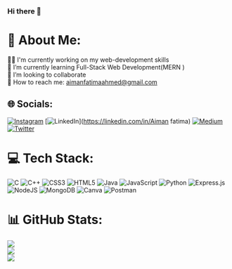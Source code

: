 ### Hi there 👋

# 💫 About Me:
👩‍💻 I'm currently working on my web-development skills<br>🌱 I’m currently learning Full-Stack Web Development(MERN )<br>👥️ I’m looking to collaborate<br>📨 How to reach me: aimanfatimaahmed@gmail.com<br>


## 🌐 Socials:
[![Instagram](https://img.shields.io/badge/Instagram-%23E4405F.svg?logo=Instagram&logoColor=white)](https://instagram.com/amplebyaiman ) [![LinkedIn](https://img.shields.io/badge/LinkedIn-%230077B5.svg?logo=linkedin&logoColor=white)](https://linkedin.com/in/Aiman fatima) [![Medium](https://img.shields.io/badge/Medium-12100E?logo=medium&logoColor=white)](https://medium.com/@Aimanfatimaahmed) [![Twitter](https://img.shields.io/badge/Twitter-%231DA1F2.svg?logo=Twitter&logoColor=white)](https://twitter.com/aiman__fatima) 

# 💻 Tech Stack:
![C](https://img.shields.io/badge/c-%2300599C.svg?style=for-the-badge&logo=c&logoColor=white) ![C++](https://img.shields.io/badge/c++-%2300599C.svg?style=for-the-badge&logo=c%2B%2B&logoColor=white) ![CSS3](https://img.shields.io/badge/css3-%231572B6.svg?style=for-the-badge&logo=css3&logoColor=white) ![HTML5](https://img.shields.io/badge/html5-%23E34F26.svg?style=for-the-badge&logo=html5&logoColor=white) ![Java](https://img.shields.io/badge/java-%23ED8B00.svg?style=for-the-badge&logo=java&logoColor=white) ![JavaScript](https://img.shields.io/badge/javascript-%23323330.svg?style=for-the-badge&logo=javascript&logoColor=%23F7DF1E) ![Python](https://img.shields.io/badge/python-3670A0?style=for-the-badge&logo=python&logoColor=ffdd54) ![Express.js](https://img.shields.io/badge/express.js-%23404d59.svg?style=for-the-badge&logo=express&logoColor=%2361DAFB) ![NodeJS](https://img.shields.io/badge/node.js-6DA55F?style=for-the-badge&logo=node.js&logoColor=white) ![MongoDB](https://img.shields.io/badge/MongoDB-%234ea94b.svg?style=for-the-badge&logo=mongodb&logoColor=white) ![Canva](https://img.shields.io/badge/Canva-%2300C4CC.svg?style=for-the-badge&logo=Canva&logoColor=white) ![Postman](https://img.shields.io/badge/Postman-FF6C37?style=for-the-badge&logo=postman&logoColor=white)
# 📊 GitHub Stats:
![](https://github-readme-stats.vercel.app/api?username=aiman-fatimaahmed&theme=dark&hide_border=false&include_all_commits=false&count_private=false)<br/>
![](https://github-readme-streak-stats.herokuapp.com/?user=aiman-fatimaahmed&theme=dark&hide_border=false)<br/>
![](https://github-readme-stats.vercel.app/api/top-langs/?username=aiman-fatimaahmed&theme=dark&hide_border=false&include_all_commits=false&count_private=false&layout=compact)


